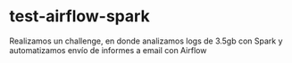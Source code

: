 # test-airflow-spark
Realizamos un challenge, en donde analizamos logs de 3.5gb con Spark y automatizamos envío de informes a email con Airflow
